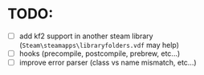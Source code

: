 # TODO:
- [ ] add kf2 support in another steam library (`Steam\steamapps\libraryfolders.vdf` may help)
- [ ] hooks (precompile, postcompile, prebrew, etc...)
- [ ] improve error parser (class vs name mismatch, etc...)
